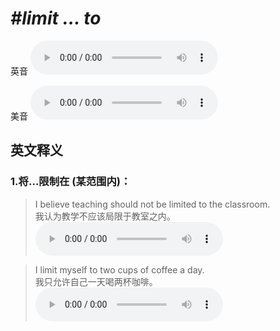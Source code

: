 # ***\#limit … to*** 
英音
<audio src="./media/limit … to1_AAC.aac" controls="controls"></audio>

美音
<audio src="./media/limit … to2_AAC.aac" controls="controls"></audio>



  

英文释义
---
### 1.**将…限制在 (某范围内)：**  

 > I believe teaching should not be limited to the classroom.  
 > 我认为教学不应该局限于教室之内。    
<audio src="./media/limit-7.aac" controls="controls"></audio>

 > I limit myself to two cups of coffee a day.   
 > 我只允许自己一天喝两杯咖啡。    
<audio src="./media/limit-8.aac" controls="controls"></audio>


